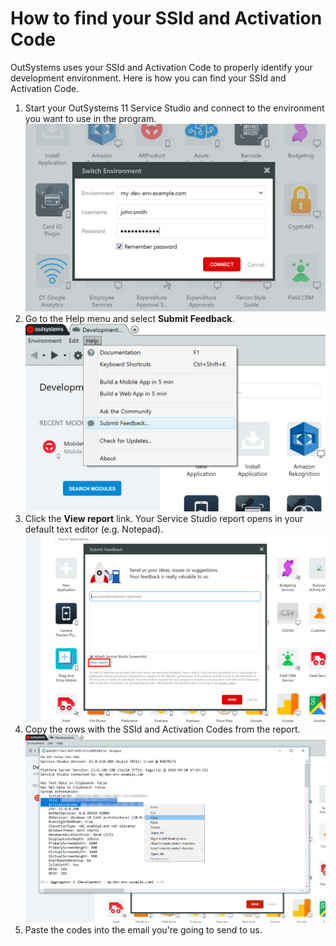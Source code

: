 # How to find your SSId and Activation Code

OutSystems uses your SSId and Activation Code to properly identify your development environment. Here is how you can find your SSId and Activation Code.

1. Start your OutSystems 11 Service Studio and connect to the environment you want to use in the program.
    ![Connect to your desired O11 development environment.](images/servicestudio-image4.png)
1. Go to the Help menu and select **Submit Feedback**.
    ![Go to the Help menu and click "Submit Feedback…".](images/servicestudio-image3.png)
1. Click the **View report** link. Your Service Studio report opens in your default text editor (e.g. Notepad).
    ![Click the "View report" link.](images/servicestudio-image6.png)
1. Copy the rows with the SSId and Activation Codes from the report.
    ![Copy your SSId and ActivationCode.](images/servicestudio-image2.png)
1. Paste the codes into the email you're going to send to us.

